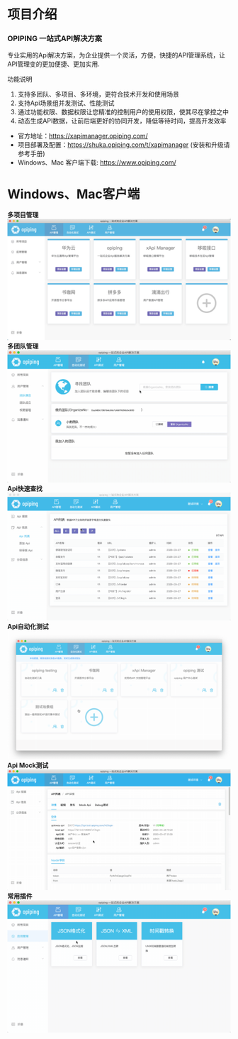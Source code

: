 项目介绍
========

### OPIPING 一站式API解决方案
专业实用的Api解决方案，为企业提供一个灵活，方便，快捷的API管理系统，让API管理变的更加便捷、更加实用.

功能说明
1. 支持多团队、多项目、多环境，更符合技术开发和使用场景
2. 支持Api场景组并发测试、性能测试
3. 通过功能权限、数据权限让您精准的控制用户的使用权限，使其尽在掌控之中
4. 动态生成API数据，让前后端更好的协同开发，降低等待时间，提高开发效率

- 官方地址：https://xapimanager.opiping.com/
- 项目部署及配置：https://shuka.opiping.com/t/xapimanager (安装和升级请参考手册)
- Windows、Mac 客户端下载: https://www.opiping.com/

Windows、Mac客户端
========
**多项目管理** 
<img src="./screenshot/apps.jpg">
**多团队管理** 
<img src="./screenshot/team.gif">
**Api快速查找** 
<img src="./screenshot/apisearch.gif">
**Api自动化测试** 
<img src="./screenshot/testing.gif">
**Api Mock测试** 
<img src="./screenshot/mock.gif">
**常用插件** 
<img src="./screenshot/plugin.gif">

